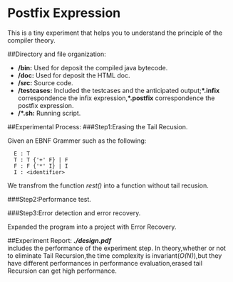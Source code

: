 # Postfix Expression

This is a tiny experiment that helps you to understand the principle of the compiler theory.

##Directory and file organization:
- **/bin:** Used for deposit the compiled java bytecode.
- **/doc:** Used for deposit the HTML doc.
- **/src:** Source code.
- **/testcases:** Included the testcases and the anticipated output;**\*.infix** correspondence the infix expression,**\*.postfix** correspondence the postfix expression.
- **/*.sh:** Running script.

##Experimental Process:
###Step1:Erasing the Tail Recusion.

Given an EBNF Grammer such as the following:

      E : T
      T : T {'+' F} | F
      F : F {'*' I} | I
      I : <identifier>

We transfrom the function *rest()* into a function without tail recusion.

###Step2:Performance test.


###Step3:Error detection and error recovery.

Expanded the program into a project with Error Recovery.

##Experiment Report:
***./design.pdf***  
includes the performance of the experiment step.
In theory,whether or not to eliminate Tail Recursion,the time complexity is invariant(*O(N)*),but they have different performances in performance evaluation,erased tail Recursion can get high performance.
